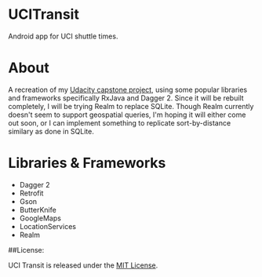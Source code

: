 # UCITransit
Android app for UCI shuttle times.

# About
A recreation of my <a href="https://github.com/tripleducke/Capstone-Project">Udacity capstone project</a>, using some popular libraries and frameworks specifically RxJava and Dagger 2. Since it will be rebuilt completely, I will be trying Realm to replace SQLite. Though Realm currently doesn't seem to support geospatial queries, I'm hoping it will either come out soon, or I can implement something to replicate sort-by-distance similary as done in SQLite.

# Libraries & Frameworks

* Dagger 2
* Retrofit
* Gson
* ButterKnife
* GoogleMaps
* LocationServices
* Realm

##License:

UCI Transit is released under the <a href="https://github.com/tripleducke/UCITransit/blob/master/LICENSE">MIT License</a>.
